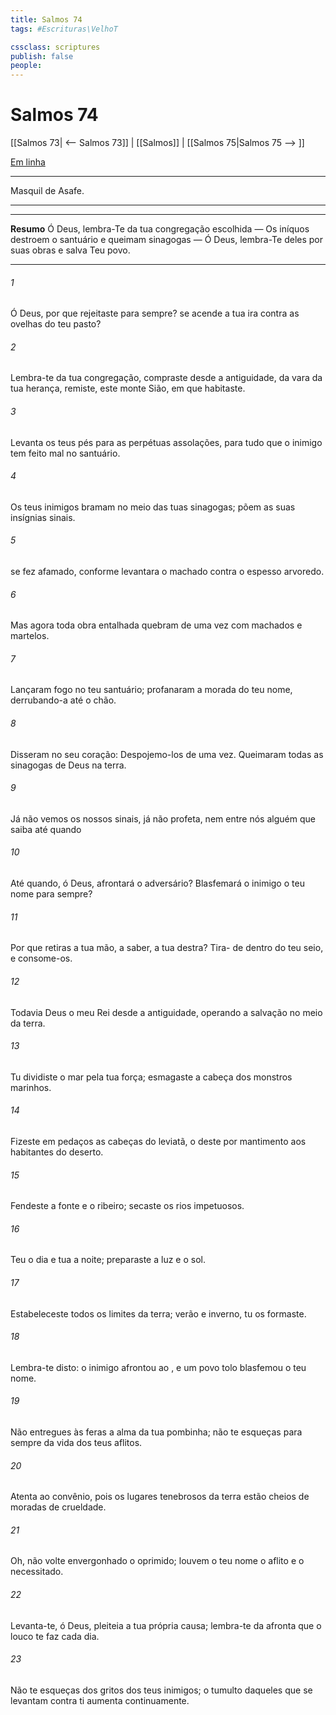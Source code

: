 ```yaml
---
title: Salmos 74
tags: #Escrituras\VelhoT

cssclass: scriptures
publish: false
people:
---
```


# Salmos 74
[[Salmos 73| <-- Salmos 73]] | [[Salmos]] | [[Salmos 75|Salmos 75 --> ]]

[Em linha](https://churchofjesuschrist.org/study/scriptures/ot/ps/74?lang=por)

---
Masquil de Asafe.

---

---
__Resumo__
Ó Deus, lembra-Te da tua congregação escolhida — Os iníquos destroem o santuário e queimam sinagogas — Ó Deus, lembra-Te deles por suas obras e salva Teu povo.

---
###### 1 
Ó Deus, por que  rejeitaste para sempre?  se acende a tua ira contra as ovelhas do teu pasto?

###### 2 
Lembra-te da tua congregação,  compraste desde a antiguidade, da vara da tua herança,  remiste, este monte Sião, em que habitaste.

###### 3 
Levanta os teus pés para as perpétuas assolações, para tudo  que o inimigo tem feito  mal no santuário.

###### 4 
Os teus inimigos bramam no meio das tuas sinagogas; põem  as suas insígnias  sinais.

###### 5 
 se fez afamado, conforme levantara o machado contra o espesso arvoredo.

###### 6 
Mas agora toda obra entalhada quebram de uma vez com machados e martelos.

###### 7 
Lançaram fogo no teu santuário; profanaram a morada do teu nome, derrubando-a até o chão.

###### 8 
Disseram no seu coração: Despojemo-los de uma vez. Queimaram todas as sinagogas de Deus na terra.

###### 9 
Já não vemos os nossos sinais, já não  profeta, nem  entre nós alguém que saiba até quando 

###### 10 
Até quando, ó Deus,  afrontará o adversário? Blasfemará o inimigo o teu nome para sempre?

###### 11 
Por que retiras a tua mão, a saber, a tua destra? Tira- de dentro do teu seio, e consome-os.

###### 12 
Todavia Deus  o meu Rei desde a antiguidade, operando a salvação no meio da terra.

###### 13 
Tu dividiste o mar pela tua força; esmagaste a cabeça dos monstros marinhos.

###### 14 
Fizeste em pedaços as cabeças do leviatã,  o deste por mantimento aos habitantes do deserto.

###### 15 
Fendeste a fonte e o ribeiro; secaste os rios impetuosos.

###### 16 
Teu  o dia e tua  a noite; preparaste a luz e o sol.

###### 17 
Estabeleceste todos os limites da terra; verão e inverno, tu os formaste.

###### 18 
Lembra-te disto:  o inimigo afrontou ao , e  um povo tolo blasfemou o teu nome.

###### 19 
Não entregues às feras a alma da tua pombinha; não te esqueças para sempre da vida dos teus aflitos.

###### 20 
Atenta ao  convênio, pois os lugares tenebrosos da terra estão cheios de moradas de crueldade.

###### 21 
Oh, não volte envergonhado o oprimido; louvem o teu nome o aflito e o necessitado.

###### 22 
Levanta-te, ó Deus, pleiteia a tua própria causa; lembra-te da afronta que o louco te faz cada dia.

###### 23 
Não te esqueças dos gritos dos teus inimigos; o tumulto daqueles que se levantam contra ti aumenta continuamente.

